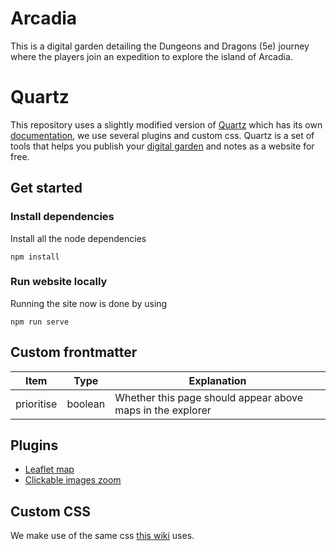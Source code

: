 # Arcadia

This is a digital garden detailing the Dungeons and Dragons (5e) journey where the players join an expedition to explore the island of Arcadia.

# Quartz

This repository uses a slightly modified version of [Quartz](https://github.com/jackyzha0/quartz) which has its own [documentation](https://quartz.jzhao.xyz/), we use several plugins and custom css.
Quartz is a set of tools that helps you publish your [digital garden](https://jzhao.xyz/posts/networked-thought) and notes as a website for free.

## Get started

### Install dependencies

Install all the node dependencies

```
npm install
```

### Run website locally

Running the site now is done by using

```
npm run serve
```

## Custom frontmatter

| Item       | Type    | Explanation                                                |
| ---------- | ------- | ---------------------------------------------------------- |
| prioritise | boolean | Whether this page should appear above maps in the explorer |

## Plugins

- [Leaflet map](https://github.com/Requiae/quartz-leaflet-map-plugin)
- [Clickable images zoom](https://github.com/vazome/quartz-clickable-images-zoom-plugin)

## Custom CSS

We make use of the same css [this wiki](https://morrowind-modding.github.io/contributing/custom-formatting-features) uses.
